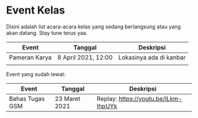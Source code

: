 # Event Kelas
Disini adalah list acara-acara kelas yang sedang berlangsung atau yang akan datang. Stay tune terus yaa.

| Event         | Tanggal             | Deskripsi               |
| ------------- | ------------------- | ----------------------- |
| Pameran Karya | 8 April 2021, 12:00 | Lokasinya ada di kanbar |
|               |                     |                         |

Event yang sudah lewat:

| Event           | Tanggal       | Deskripsi                            |
| --------------- | ------------- | ------------------------------------ |
| Bahas Tugas GSM | 23 Maret 2021 | Replay: https://youtu.be/ILkm-IhpUYk |

